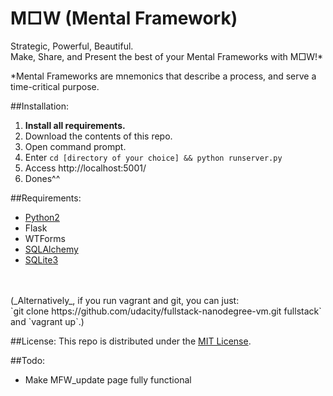 # M□W (Mental Framework)
 Strategic, Powerful, Beautiful.<br>
 Make, Share, and Present the best of your Mental Frameworks with M□W!*<br>

 *Mental Frameworks are mnemonics that describe a process, and serve a time-critical purpose.

##Installation:
 1. **Install all requirements.**
 2. Download the contents of this repo.
 3. Open command prompt.
 4. Enter `cd [directory of your choice] && python runserver.py`
 6. Access http://localhost:5001/
 7. Dones^^

##Requirements:
 * <a href="https://www.python.org/downloads/">Python2</a>
 * Flask
 * WTForms
 * <a href="http://www.sqlalchemy.org/">SQLAlchemy</a>
 * <a href="https://sqlite.org">SQLite3</a>

<br>
<br>(_Alternatively_, if you run vagrant and git, you can just:<br>
`git clone https://github.com/udacity/fullstack-nanodegree-vm.git fullstack`<br>
and `vagrant up`.)

##License:
This repo is distributed under the <a href="http://opensource.org/licenses/MIT">MIT License</a>.

##Todo:
 * Make MFW_update page fully functional
